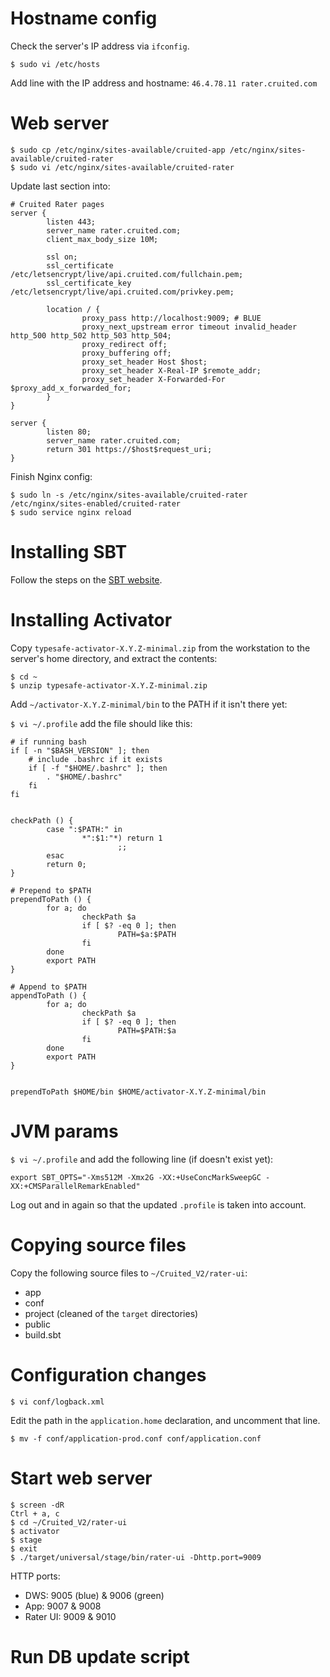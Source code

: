 # Hostname config

Check the server's IP address via `ifconfig`.

`$ sudo vi /etc/hosts`

Add line with the IP address and hostname: `46.4.78.11 rater.cruited.com`


# Web server

    $ sudo cp /etc/nginx/sites-available/cruited-app /etc/nginx/sites-available/cruited-rater
    $ sudo vi /etc/nginx/sites-available/cruited-rater

Update last section into:

    # Cruited Rater pages
    server {
            listen 443;
            server_name rater.cruited.com;
            client_max_body_size 10M;
    
            ssl on;
            ssl_certificate /etc/letsencrypt/live/api.cruited.com/fullchain.pem;
            ssl_certificate_key /etc/letsencrypt/live/api.cruited.com/privkey.pem;
    
            location / {
                    proxy_pass http://localhost:9009; # BLUE
                    proxy_next_upstream error timeout invalid_header http_500 http_502 http_503 http_504;
                    proxy_redirect off;
                    proxy_buffering off;
                    proxy_set_header Host $host;
                    proxy_set_header X-Real-IP $remote_addr;
                    proxy_set_header X-Forwarded-For $proxy_add_x_forwarded_for;
            }
    }
    
    server {
            listen 80;
            server_name rater.cruited.com;
            return 301 https://$host$request_uri;
    }

Finish Nginx config:

	$ sudo ln -s /etc/nginx/sites-available/cruited-rater /etc/nginx/sites-enabled/cruited-rater
	$ sudo service nginx reload


# Installing SBT

Follow the steps on the [SBT website](http://www.scala-sbt.org/0.13/docs/Installing-sbt-on-Linux.html).


# Installing Activator

Copy `typesafe-activator-X.Y.Z-minimal.zip` from the workstation to the server's home directory, and extract the contents:

    $ cd ~
    $ unzip typesafe-activator-X.Y.Z-minimal.zip

Add `~/activator-X.Y.Z-minimal/bin` to the PATH if it isn't there yet:

`$ vi ~/.profile` add the file should like this:

    # if running bash
    if [ -n "$BASH_VERSION" ]; then
        # include .bashrc if it exists
        if [ -f "$HOME/.bashrc" ]; then
            . "$HOME/.bashrc"
        fi
    fi


    checkPath () {
            case ":$PATH:" in
                    *":$1:"*) return 1
                            ;;
            esac
            return 0;
    }

    # Prepend to $PATH
    prependToPath () {
            for a; do
                    checkPath $a
                    if [ $? -eq 0 ]; then
                            PATH=$a:$PATH
                    fi
            done
            export PATH
    }

    # Append to $PATH
    appendToPath () {
            for a; do
                    checkPath $a
                    if [ $? -eq 0 ]; then
                            PATH=$PATH:$a
                    fi
            done
            export PATH
    }


    prependToPath $HOME/bin $HOME/activator-X.Y.Z-minimal/bin


# JVM params

`$ vi ~/.profile` and add the following line (if doesn't exist yet):

    export SBT_OPTS="-Xms512M -Xmx2G -XX:+UseConcMarkSweepGC -XX:+CMSParallelRemarkEnabled"

Log out and in again so that the updated `.profile` is taken into account.


# Copying source files

Copy the following source files to `~/Cruited_V2/rater-ui`:

- app
- conf
- project (cleaned of the `target` directories)
- public
- build.sbt


# Configuration changes

    $ vi conf/logback.xml

Edit the path in the `application.home` declaration, and uncomment that line.

    $ mv -f conf/application-prod.conf conf/application.conf

    
# Start web server

    $ screen -dR
    Ctrl + a, c
    $ cd ~/Cruited_V2/rater-ui
    $ activator
    $ stage
    $ exit
    $ ./target/universal/stage/bin/rater-ui -Dhttp.port=9009

HTTP ports:

- DWS: 9005 (blue) & 9006 (green)
- App: 9007 & 9008
- Rater UI: 9009 & 9010 


# Run DB update script